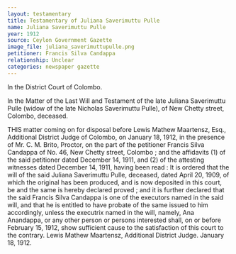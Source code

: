 ```yaml
---
layout: testamentary
title: Testamentary of Juliana Saverimuttu Pulle 
name: Juliana Saverimuttu Pulle 
year: 1912
source: Ceylon Government Gazette
image_file: juliana_saverimuttupulle.png
petitioner: Francis Silva Candappa
relationship: Unclear
categories: newspaper gazette
---
```


In the District Court of Colombo. 

In the Matter of the Last Will and Testament of the late Juliana Saverimuttu Pulle (widow of the late Nicholas Saverimuttu Pulle), of New Chetty street, Colombo, deceased. 

THIS matter coming on for disposal before Lewis Mathew Maartensz, Esq., Additional District Judge of Colombo, on January 18, 1912, in the presence of Mr. C. M. Brito, Proctor, on the part of the petitioner Francis Silva Candappa of No. 46, New Chetty street, Colombo ; and the affidavits (1) of the said petitioner dated December 14, 1911, and (2) of the attesting witnesses dated December 14, 1911, having been read : It is ordered that the will of the said Juliana Saverimuttu Pulle, deceased, dated April 20, 1909, of which the original has been produced, and is now deposited in this court, be and the same is hereby declared proved ; and it is further declared that the said Francis Silva Candappa is one of the executors named in the said will, and that he is entitled to have probate of the same issued to him accordingly, unless the executrix named in the will, namely, Ana Anandappa, or any other person or persons interested shall, on or before February 15, 1912, show sufficient cause to the satisfaction of this court to the contrary. Lewis Mathew Maartensz, Additional District Judge. January 18, 1912.


